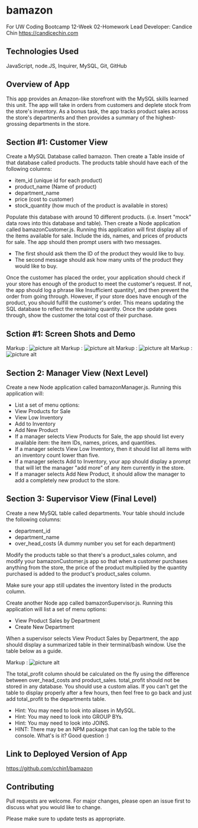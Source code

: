 # bamazon
For UW Coding Bootcamp 12-Week 02-Homework
Lead Developer:  Candice Chin
https://candicechin.com

## Technologies Used
JavaScript, node.JS, Inquirer, MySQL, Git, GitHub

## Overview of App 
This app provides an Amazon-like storefront with the MySQL skills learned this unit. The app will take in orders from customers and deplete stock from the store's inventory. As a bonus task, the app tracks product sales across the store's departments and then provides a summary of the highest-grossing departments in the store.

## Section #1: Customer View
Create a MySQL Database called bamazon.
Then create a Table inside of that database called products. The products table should have each of the following columns:

* item_id (unique id for each product)
* product_name (Name of product)
* department_name
* price (cost to customer)
* stock_quantity (how much of the product is available in stores)

Populate this database with around 10 different products. (i.e. Insert "mock" data rows into this database and table). Then create a Node application called bamazonCustomer.js. Running this application will first display all of the items available for sale. Include the ids, names, and prices of products for sale. The app should then prompt users with two messages.

* The first should ask them the ID of the product they would like to buy.
* The second message should ask how many units of the product they would like to buy.

Once the customer has placed the order, your application should check if your store has enough of the product to meet the customer's request. If not, the app should log a phrase like Insufficient quantity!, and then prevent the order from going through. However, if your store does have enough of the product, you should fulfill the customer's order. This means updating the SQL database to reflect the remaining quantity.
Once the update goes through, show the customer the total cost of their purchase.

## Sction #1: Screen Shots and Demo
Markup : ![picture alt](/images/bamazon1.jpg "Shows the options")
Markup : ![picture alt](/images/bamazon2.jpg "Rejects bad choice")
Markup : ![picture alt](/images/bamazon3.jpg "Processes valid selection")
Markup : ![picture alt](/images/bamazon4.jpg "Executes Quit Function")

## Section 2: Manager View (Next Level)
Create a new Node application called bamazonManager.js. Running this application will:

* List a set of menu options:
* View Products for Sale
* View Low Inventory
* Add to Inventory
* Add New Product
* If a manager selects View Products for Sale, the app should list every available item: the item IDs, names, prices, and quantities.
* If a manager selects View Low Inventory, then it should list all items with an inventory count lower than five.
* If a manager selects Add to Inventory, your app should display a prompt that will let the manager "add more" of any item currently in the store.
* If a manager selects Add New Product, it should allow the manager to add a completely new product to the store.

## Section 3: Supervisor View (Final Level)
Create a new MySQL table called departments. Your table should include the following columns:
* department_id
* department_name
* over_head_costs (A dummy number you set for each department)

Modify the products table so that there's a product_sales column, and modify your bamazonCustomer.js app so that when a customer purchases anything from the store, the price of the product multiplied by the quantity purchased is added to the product's product_sales column.

Make sure your app still updates the inventory listed in the products column.

Create another Node app called bamazonSupervisor.js. Running this application will list a set of menu options:
* View Product Sales by Department
* Create New Department

When a supervisor selects View Product Sales by Department, the app should display a summarized table in their terminal/bash window. Use the table below as a guide.

Markup : ![picture alt](/images/supervisortable.jpg "Title is optional")

The total_profit column should be calculated on the fly using the difference between over_head_costs and product_sales. total_profit should not be stored in any database. You should use a custom alias.
If you can't get the table to display properly after a few hours, then feel free to go back and just add total_profit to the departments table.

* Hint: You may need to look into aliases in MySQL.
* Hint: You may need to look into GROUP BYs.
* Hint: You may need to look into JOINS.
* HINT: There may be an NPM package that can log the table to the console. What's is it? Good question :)

## Link to Deployed Version of App
https://github.com/cchin1/bamazon

## Contributing
Pull requests are welcome. For major changes, please open an issue first to discuss what you would like to change.

Please make sure to update tests as appropriate.